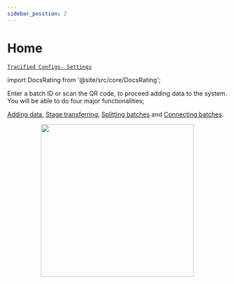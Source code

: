 ```yaml
---
sidebar_position: 2
---
```


# Home

[`Tracified Configs- Settings`](../TracifiedConfigs/settings)

import DocsRating from '@site/src/core/DocsRating';

<div>
Enter a batch ID or scan the QR code, to proceed adding data to the system. You will be able to do four major functionalities;

[Adding data](../FOapp/AddData), [Stage transferring](../FOapp/transfer), [Splitting batches](../FOapp/split) and [Connecting batches](../FOapp/connect).

  <p align = "center">
    <img height = "350px"src="https://i.ibb.co/zsS6M6M/fo3.jpg" />
   
  </p>

 <div></div>
</div>


<DocsRating pageName="FO Home"/>
